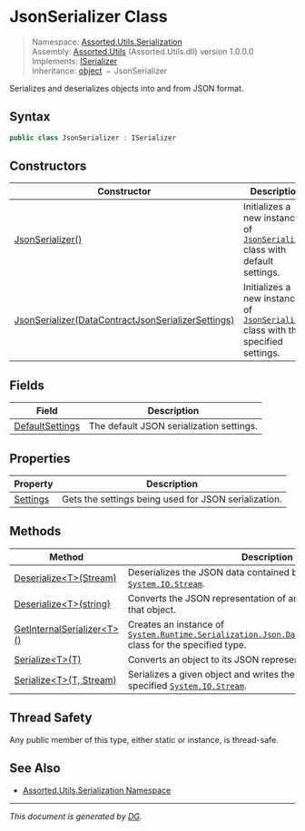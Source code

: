﻿# JsonSerializer Class

> Namespace: [Assorted.Utils.Serialization](_toc.Assorted.Utils.md#Assorted.Utils.Serialization%20Namespace)\
> Assembly: [Assorted.Utils](_toc.Assorted.Utils.md) (Assorted.Utils.dll) version 1.0.0.0\
> Implements: [ISerializer](Assorted.Utils.Serialization.ISerializer.md)\
> Inheritance: [object](https://docs.microsoft.com/en-us/dotnet/api/system.object) `→` JsonSerializer

Serializes and deserializes objects into and from JSON format.

## Syntax

```csharp
public class JsonSerializer : ISerializer
```

## Constructors

Constructor | Description
--- | ---
[JsonSerializer()](Assorted.Utils.Serialization.JsonSerializer.-ctor.md#JsonSerializer%28%29) | Initializes a new instance of [`JsonSerializer`](Assorted.Utils.Serialization.JsonSerializer.md) class with default settings.
[JsonSerializer(DataContractJsonSerializerSettings)](Assorted.Utils.Serialization.JsonSerializer.-ctor.md#JsonSerializer%28DataContractJsonSerializerSettings%29) | Initializes a new instance of [`JsonSerializer`](Assorted.Utils.Serialization.JsonSerializer.md) class with the specified settings.

## Fields

Field | Description
--- | ---
[DefaultSettings](Assorted.Utils.Serialization.JsonSerializer.DefaultSettings.md) | The default JSON serialization settings.

## Properties

Property | Description
--- | ---
[Settings](Assorted.Utils.Serialization.JsonSerializer.Settings.md) | Gets the settings being used for JSON serialization.

## Methods

Method | Description
--- | ---
[Deserialize\<T>(Stream)](Assorted.Utils.Serialization.JsonSerializer.Deserialize.md#Deserialize%3CT%3E%28Stream%29) | Deserializes the JSON data contained by the specified [`System.IO.Stream`](https://docs.microsoft.com/en-us/dotnet/api/system.io.stream).
[Deserialize\<T>(string)](Assorted.Utils.Serialization.JsonSerializer.Deserialize.md#Deserialize%3CT%3E%28string%29) | Converts the JSON representation of an object to an instance of that object.
[GetInternalSerializer\<T>()](Assorted.Utils.Serialization.JsonSerializer.GetInternalSerializer.md) | Creates an instance of [`System.Runtime.Serialization.Json.DataContractJsonSerializer`](https://docs.microsoft.com/en-us/dotnet/api/system.runtime.serialization.json.datacontractjsonserializer) class for the specified type.
[Serialize\<T>(T)](Assorted.Utils.Serialization.JsonSerializer.Serialize.md#Serialize%3CT%3E%28T%29) | Converts an object to its JSON representation.
[Serialize\<T>(T, Stream)](Assorted.Utils.Serialization.JsonSerializer.Serialize.md#Serialize%3CT%3E%28T%2C%20Stream%29) | Serializes a given object and writes the JSON data into the specified [`System.IO.Stream`](https://docs.microsoft.com/en-us/dotnet/api/system.io.stream).

## Thread Safety

Any public member of this type, either static or instance, is thread\-safe.

## See Also

- [Assorted.Utils.Serialization Namespace](_toc.Assorted.Utils.md#Assorted.Utils.Serialization%20Namespace)

---

_This document is generated by [DG](https://github.com/Khojasteh/dg)._

